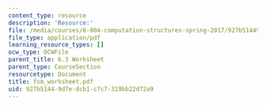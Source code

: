 ```yaml
---
content_type: resource
description: 'Resource:'
file: /media/courses/6-004-computation-structures-spring-2017/927b51449d7edcb1c7c7319bb22d72a9_fsm_worksheet.pdf
file_type: application/pdf
learning_resource_types: []
ocw_type: OCWFile
parent_title: 6.3 Worksheet
parent_type: CourseSection
resourcetype: Document
title: fsm_worksheet.pdf
uid: 927b5144-9d7e-dcb1-c7c7-319bb22d72a9
---
```

